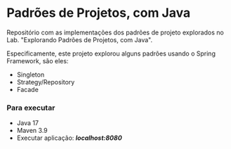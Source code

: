 # Padrões de Projetos, com Java

Repositório com as implementações dos padrões de projeto explorados no Lab. "Explorando Padrões de Projetos, com Java". 

Especificamente, este projeto explorou alguns padrões usando o Spring Framework, são eles:

- Singleton
- Strategy/Repository
- Facade

### Para executar

- Java 17
- Maven 3.9
- Executar aplicação: ***localhost:8080*** 
